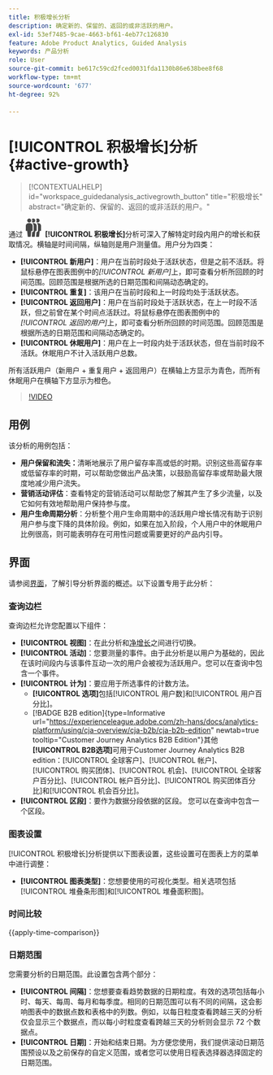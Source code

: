 ```yaml
---
title: 积极增长分析
description: 确定新的、保留的、返回的或非活跃的用户。
exl-id: 53ef7485-9cae-4663-bf61-4eb77c126830
feature: Adobe Product Analytics, Guided Analysis
keywords: 产品分析
role: User
source-git-commit: be617c59cd2fced0031fda1130b86e638bee8f68
workflow-type: tm+mt
source-wordcount: '677'
ht-degree: 92%

---
```


# [!UICONTROL 积极增长]分析 {#active-growth}

>[!CONTEXTUALHELP]
>id="workspace_guidedanalysis_activegrowth_button"
>title="积极增长"
>abstract="确定新的、保留的、返回的或非活跃的用户。"



通过 ![PeopleGroup](/help/assets/icons/PeopleGroup.svg) **[!UICONTROL 积极增长]**&#x200B;分析可深入了解特定时段内用户的增长和获取情况。横轴是时间间隔，纵轴则是用户测量值。用户分为四类：

* **[!UICONTROL 新用户]**：用户在当前时段处于活跃状态，但是之前不活跃。将鼠标悬停在图表图例中的&#x200B;_[!UICONTROL 新用户]_&#x200B;上，即可查看分析所回顾的时间范围。回顾范围是根据所选的日期范围和间隔动态确定的。
* **[!UICONTROL 重复]**：该用户在当前时段和上一时段均处于活跃状态。
* **[!UICONTROL 返回用户]**：用户在当前时段处于活跃状态，在上一时段不活跃，但之前曾在某个时间点活跃过。将鼠标悬停在图表图例中的&#x200B;_[!UICONTROL 返回的用户]_&#x200B;上，即可查看分析所回顾的时间范围。回顾范围是根据所选的日期范围和间隔动态确定的。
* **[!UICONTROL 休眠用户]**：用户在上一时段内处于活跃状态，但在当前时段不活跃。休眠用户不计入活跃用户总数。

所有活跃用户（新用户 + 重复用户 + 返回用户）在横轴上方显示为青色，而所有休眠用户在横轴下方显示为橙色。


>[!VIDEO](https://video.tv.adobe.com/v/3423391/?captions=chi_hans&quality=12&learn=on)

## 用例

该分析的用例包括：

* **用户保留和流失：**&#x200B;清晰地展示了用户留存率高或低的时期。识别这些高留存率或低留存率的时期，可以帮助您做出产品决策，以鼓励高留存率或帮助最大限度地减少用户流失。
* **营销活动评估**：查看特定的营销活动可以帮助您了解其产生了多少流量，以及它如何有效地帮助用户保持参与度。
* **用户生命周期分析**：分析整个用户生命周期中的活跃用户增长情况有助于识别用户参与度下降的具体阶段。例如，如果在加入阶段，个人用户中的休眠用户比例很高，则可能表明存在可用性问题或需要更好的产品内引导。

## 界面

请参阅[界面](../overview.md#interface)，了解引导分析界面的概述。以下设置专用于此分析：

### 查询边栏

查询边栏允许您配置以下组件：

* **[!UICONTROL 视图]**：在此分析和[净增长](net-growth.md)之间进行切换。
* **[!UICONTROL 活动]**：您要测量的事件。由于此分析是以用户为基础的，因此在该时间段内与该事件互动一次的用户会被视为活跃用户。您可以在查询中包含一个事件。
* **[!UICONTROL 计为]**：要应用于所选事件的计数方法。 <ul><li>**[!UICONTROL 选项]**&#x200B;包括[!UICONTROL 用户数]和[!UICONTROL 用户百分比]。</li><li>[!BADGE B2B edition]{type=Informative url="https://experienceleague.adobe.com/zh-hans/docs/analytics-platform/using/cja-overview/cja-b2b/cja-b2b-edition" newtab=true tooltip="Customer Journey Analytics B2B Edition"}其他&#x200B;**[!UICONTROL B2B选项]**&#x200B;可用于Customer Journey Analytics B2B edition：[!UICONTROL 全球客户]、[!UICONTROL 帐户]、[!UICONTROL 购买团体]、[!UICONTROL 机会]、[!UICONTROL 全球客户百分比]、[!UICONTROL 帐户百分比]、[!UICONTROL 购买团体百分比]和[!UICONTROL 机会百分比]。</li></ul>
* **[!UICONTROL 区段]**：要作为数据分段依据的区段。 您可以在查询中包含一个区段。

### 图表设置

[!UICONTROL 积极增长]分析提供以下图表设置，这些设置可在图表上方的菜单中进行调整：

* **[!UICONTROL 图表类型]**：您想要使用的可视化类型。相关选项包括[!UICONTROL 堆叠条形图]和[!UICONTROL 堆叠面积图]。

### 时间比较

{{apply-time-comparison}}

### 日期范围

您需要分析的日期范围。此设置包含两个部分：

* **[!UICONTROL 间隔]**：您想要查看趋势数据的日期粒度。有效的选项包括每小时、每天、每周、每月和每季度。相同的日期范围可以有不同的间隔，这会影响图表中的数据点数和表格中的列数。例如，以每日粒度查看跨越三天的分析仅会显示三个数据点，而以每小时粒度查看跨越三天的分析则会显示 72 个数据点。
* **[!UICONTROL 日期]**：开始和结束日期。为方便您使用，我们提供滚动日期范围预设以及之前保存的自定义范围，或者您可以使用日程表选择器选择固定的日期范围。

<!--
## Example

See below for an example of the analysis.

![Active time compare](../assets/active-growth-compare.png)

-->
